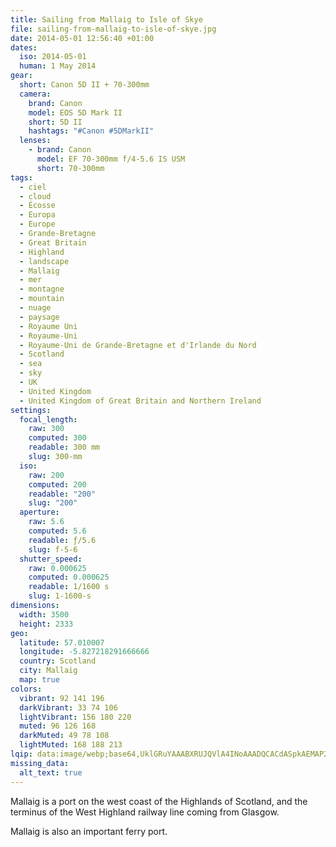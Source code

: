 ```yaml
---
title: Sailing from Mallaig to Isle of Skye
file: sailing-from-mallaig-to-isle-of-skye.jpg
date: 2014-05-01 12:56:40 +01:00
dates:
  iso: 2014-05-01
  human: 1 May 2014
gear:
  short: Canon 5D II + 70-300mm
  camera:
    brand: Canon
    model: EOS 5D Mark II
    short: 5D II
    hashtags: "#Canon #5DMarkII"
  lenses:
    - brand: Canon
      model: EF 70-300mm f/4-5.6 IS USM
      short: 70-300mm
tags:
  - ciel
  - cloud
  - Écosse
  - Europa
  - Europe
  - Grande-Bretagne
  - Great Britain
  - Highland
  - landscape
  - Mallaig
  - mer
  - montagne
  - mountain
  - nuage
  - paysage
  - Royaume Uni
  - Royaume-Uni
  - Royaume-Uni de Grande-Bretagne et d'Irlande du Nord
  - Scotland
  - sea
  - sky
  - UK
  - United Kingdom
  - United Kingdom of Great Britain and Northern Ireland
settings:
  focal_length:
    raw: 300
    computed: 300
    readable: 300 mm
    slug: 300-mm
  iso:
    raw: 200
    computed: 200
    readable: "200"
    slug: "200"
  aperture:
    raw: 5.6
    computed: 5.6
    readable: ƒ/5.6
    slug: f-5-6
  shutter_speed:
    raw: 0.000625
    computed: 0.000625
    readable: 1/1600 s
    slug: 1-1600-s
dimensions:
  width: 3500
  height: 2333
geo:
  latitude: 57.010007
  longitude: -5.827218291666666
  country: Scotland
  city: Mallaig
  map: true
colors:
  vibrant: 92 141 196
  darkVibrant: 33 74 106
  lightVibrant: 156 180 220
  muted: 96 126 168
  darkMuted: 49 78 108
  lightMuted: 168 188 213
lqip: data:image/webp;base64,UklGRuYAAABXRUJQVlA4INoAAADQCACdASpkAEMAP22gvli7NS4lMVoce2AtiWUAznnjgAAdVr8YDaKB4R+cIDMoitqaf4KzOoEe0Rr895ou828hbuTDWlQx6NVzl0R2jy8AAKz3yYAnMhuO5NL+RvvSxm/OfSMljXALdjxNl0ouMzq/OIwb4nDDE26f9cMYKTZyRVwk1NgXRD44Bf3bbgID2EcZmS3x8U6S2K28NBeMOjkjp11x2WC02B8EhEpMxq7c+xOjewpJ0RMthQGDY/6JW7/wOyxXc/FgdxJttYuXpyCVc9nkmei2AAAAAA==
missing_data:
  alt_text: true
---
```


Mallaig is a port on the west coast of the Highlands of Scotland, and the terminus of the West Highland railway line coming from Glasgow.

Mallaig is also an important ferry port.
